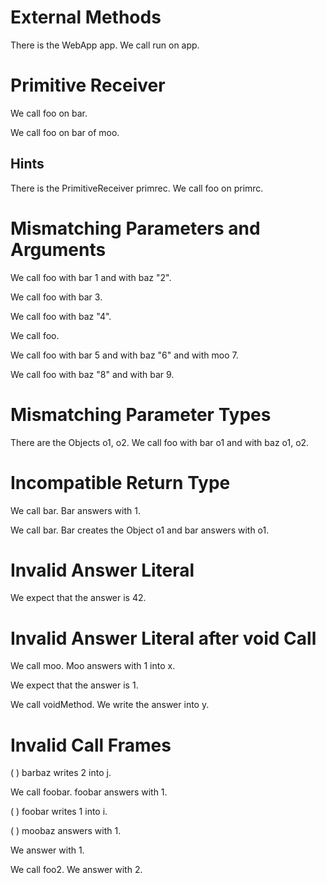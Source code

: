 # External Methods

There is the WebApp app.
We call run on app.
<!--    ^^^
error: cannot resolve or add method 'run' in external class 'WebApp' [method.unresolved.external]
-->

# Primitive Receiver

We call foo on bar.
<!--           ^^^
error: cannot call method 'foo' on receiver of primitive type 'String' [call.receiver.primitive]
-->

We call foo on bar of moo.
<!--           ^^^
error: unresolved attribute or association 'String.bar' - 'String' is a primitive type [property.unresolved.primitive]
-->

## Hints

There is the PrimitiveReceiver primrec.
We call foo on primrc.
<!--           ^^^^^^
error: cannot call method 'foo' on receiver of primitive type 'String' [call.receiver.primitive]
               ^^^^^^
note: perhaps you meant to refer to 'primrec' instead of the string literal 'primrc'? [stringliteral.typo]
-->

# Mismatching Parameters and Arguments

We call foo with bar 1 and with baz "2".
<!--    ^^^
note: 'MethodsTest.foo' was first declared here [property.declaration.first]
-->

We call foo with bar 3.
<!--    ^^^
error: mismatching parameters and arguments of method 'MethodsTest.foo' [call.mismatch.params.args]
parameters: bar baz
arguments:  bar
-->

We call foo with baz "4".
<!--    ^^^
error: mismatching parameters and arguments of method 'MethodsTest.foo' [call.mismatch.params.args]
parameters: bar baz
arguments:  baz
-->

We call foo.
<!--    ^^^
error: mismatching parameters and arguments of method 'MethodsTest.foo' [call.mismatch.params.args]
parameters: bar baz
arguments:  
-->

We call foo with bar 5 and with baz "6" and with moo 7.
<!--    ^^^
error: mismatching parameters and arguments of method 'MethodsTest.foo' [call.mismatch.params.args]
parameters: bar baz
arguments:  bar baz moo
-->

We call foo with baz "8" and with bar 9.
<!--    ^^^
error: mismatching parameters and arguments of method 'MethodsTest.foo' [call.mismatch.params.args]
parameters: bar baz
arguments:  baz bar
-->

# Mismatching Parameter Types

There are the Objects o1, o2.
We call foo with bar o1 and with baz o1, o2.
<!--                 ^^
error: incompatible parameter and argument types [call.mismatch.type]
parameter type: int
argument type:  Object
-->

# Incompatible Return Type

We call bar.
Bar answers with 1.

We call bar.
Bar creates the Object o1 and bar answers with o1.
<!--                                           ^^
error: cannot return expression of type 'Object' from method 'bar' with return type 'int' [call.return.type]
-->

# Invalid Answer Literal

We expect that the answer is 42.
<!--               ^^^^^^
error: invalid answer literal - no preceding call [answer.unresolved]
-->

# Invalid Answer Literal after void Call

We call moo.
Moo answers with 1 into x.

We expect that the answer is 1.

We call voidMethod.
We write the answer into y.
<!--         ^^^^^^
error: invalid answer literal - no preceding call [answer.unresolved]
-->

# Invalid Call Frames

(  ) barbaz writes 2 into j.
<!-- ^^^^^^
error: unknown actor 'barbaz' [frame.incompatible.actor]
perhaps you did not call the method or the call was already closed?
-->

We call foobar.
foobar answers with 1.

(  ) foobar writes 1 into i.
<!-- ^^^^^^
error: unknown actor 'foobar' [frame.incompatible.actor]
perhaps you did not call the method or the call was already closed?
-->

(  ) moobaz answers with 1.
<!-- ^^^^^^
error: unknown actor 'moobaz' [frame.incompatible.actor]
perhaps you did not call the method or the call was already closed?
-->

We   answer with 1.
<!-- ^^^^^^
error: cannot answer from the test method indicated by actor 'we' [answer.we]
-->

We call foo2.
We   answer with 2.
<!-- ^^^^^^
error: cannot answer from the test method indicated by actor 'we' [answer.we]
perhaps you meant to write 'foo2 answers ...' instead of 'we answer ...'?
-->
